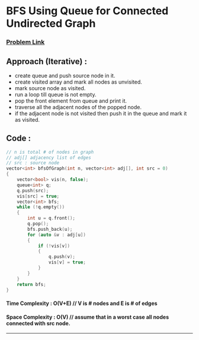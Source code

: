 # BFS Using Queue for Connected Undirected Graph
### [Problem Link](https://practice.geeksforgeeks.org/problems/bfs-traversal-of-graph/1)

## Approach (Iterative) : 
* create queue and push source node in it.
* create visited array and mark all nodes as unvisited.
* mark source node as visited.
* run a loop till queue is not empty.
* pop the front element from queue and print it.
* traverse all the adjacent nodes of the popped node.
* if the adjacent node is not visited then push it in the queue and mark it as visited.

## Code : 
```cpp
// n is total # of nodes in graph
// adj[] adjacency list of edges
// src : source node
vector<int> bfsOfGraph(int n, vector<int> adj[], int src = 0)
{
    vector<bool> vis(n, false);
    queue<int> q;
    q.push(src);
    vis[src] = true;
    vector<int> bfs;
    while (!q.empty())
    {
        int u = q.front();
        q.pop();
        bfs.push_back(u);
        for (auto &v : adj[u])
        {
            if (!vis[v])
            {
                q.push(v);
                vis[v] = true;
            }
        }
    }
    return bfs;
}
```

#### Time Complexity : O(V+E) // V is # nodes and E is # of edges
#### Space Complexity : O(V) // assume that in a worst case all nodes connected with src node.

---